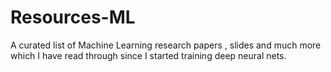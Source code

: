 # Resources-ML
A curated list of Machine Learning research papers , slides and much more which I have read through since I started training deep neural nets.
